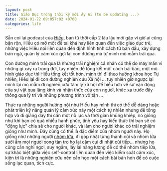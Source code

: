 ```yaml
---
layout: post
title: Giáo Dục trong thời kỳ mới Ây Ai (to be updating ...)
date: 2024-01-22 09:057:02 +0700
categories: life
---
```

Sẵn coi lại podcast của [Hiếu](https://vietcetera.com/vn/podcast/edustation/4-ts-nguyen-chi-hieu-ceo-tai-ieg-global-thau-hieu-hon-mot-the-he-vuot-suong), bạn từ thời cấp 2 lâu lâu mới gặp vì giờ ai cũng bận rộn, Hiếu có mở một đề tài khá hay liên quan đến việc giáo dục trẻ, những việc Hiếu nói liên quan đến định hình tính cách từ ban đầu, xây dựng bản ngã, quản lý cảm xúc gợi lại con đường mà tự mình mò mẫm trải qua.  

Con đường mình trải qua là những trải nghiệm cá nhân có thể do may mắn vì những gì xảy ra trong đời, tuy nhiên để tổng kết một cách bài bản, một mô hình giáo dục thì Hiếu tổng kết tốt hơn, mình thì đi theo hướng khoa học Tự nhiên, Hiếu lại đi con đường nghiên cứu Xã hội ... tuy nhiên giờ ngược lại mình lại mò mẫm đi nghiên cứu tâm lý xã hội để hiểu hơn về sự vận động của sự vật qua lăng kính và nhận thức của con người, khác xa trước đây thông qua lý trí và những phương trình vô tận ...

Thực ra những người hướng nội như Hiếu hay mình thì có thể dễ dàng hoặc phát triển kỹ năng quản lý cảm xúc này một cách tự nhiên nhưng để tổng hợp và đi giảng dạy thì cần một nỗ lực và thời gian khủng khiếp, nó giống như khi bạn có quá nhiều hạnh phúc, tình yêu hay kiến thức thì bạn sẽ có "động lực" chia sẻ cho người khác, và làm cho người khác có trải nghiệm giống như mình. Đây cũng có thể là đặc điểm của nhóm người này. Họ giống như những người [nhóm lửa](https://xn--chuyn-ksa.vn/life/2022/03/26/energy-management.html), đi góp nhặt từng thanh củi và nhóm lửa sưởi ấm mọi người xong tàn tro họ lại cặm cụi đi nhặt củi tiếp... nhưng họ cũng cần nghỉ ngơi, suy ngẫm, lấy lại năng lượng để có thể nhóm tiếp lửa, sự khác biệt giữa việc self-control liên quan đến việc kiểm soát cảm xúc, kiên trì là những nghiên cứu nên cần học một cách bài bản hơn để có cuộc sống lạc quan, tích cực. 
